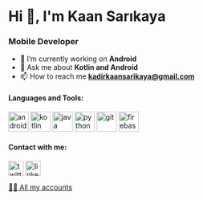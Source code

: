 <h1 align="left">Hi 👋, I'm Kaan Sarıkaya</h1>
<h3 align="left">Mobile Developer</h3>

- 🌱 I’m currently working on **Android**
- 💬 Ask me about **Kotlin and Android**
- 📫 How to reach me **kadirkaansarikaya@gmail.com**

<h4 align="left">Languages and Tools:</h3><p align="left">
<img src="https://www.vectorlogo.zone/logos/android/android-tile.svg" alt="android"  width="40"
      height="40"/>
<img src="https://www.vectorlogo.zone/logos/kotlinlang/kotlinlang-icon.svg" alt="kotlin"  width="40"
      height="40"/>
<img src="https://www.vectorlogo.zone/logos/java/java-icon.svg" alt="java"  width="40"
      height="40"/>
<img src="https://www.vectorlogo.zone/logos/python/python-icon.svg" alt="python" width="40"
      height="40" />
<img src="https://www.vectorlogo.zone/logos/git-scm/git-scm-icon.svg" alt="git" width="40"
      height="40" />
<img src="https://www.vectorlogo.zone/logos/firebase/firebase-icon.svg" alt="firebase" width="40"
      height="40" />

<h4 align="left">Contact with me:</h3><p align="left">
  
<p align="left">
<a href="https://twitter.com/kkaansrky" target="_blank"><img align="center" src="https://icons.iconarchive.com/icons/limav/flat-gradient-social/128/Twitter-icon.png" alt="twitter.com/kkaansrky" height="30"
      width="30"/></a>
<a href="https://linkedin.com/in/kaansarikaya" target="_blank"><img align="center" src="https://velanovascular.com/wp-content/uploads/2020/06/LinkedIn.png" alt="linkedin.com/in/kaansarikaya" height="30"
      width="30"/</a>
</p>
<a href="https://kkaansrky.carrd.co/" target="_blank">👨‍💻 All my accounts</a>
